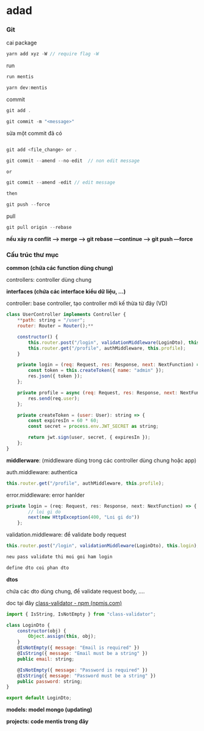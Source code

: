 # adad

### Git

cai package

```jsx
yarn add xyz -W // require flag -W
```

run 

```jsx
run mentis

yarn dev:mentis
```

commit 

```jsx
git add .

git commit -m "<message>"
```

sửa một commit đã có

```jsx

git add <file_change> or .

git commit --amend --no-edit  // non edit message

or

git commit --amend -edit // edit message

then

git push --force
```

pull 

```jsx
git pull origin --rebase
```

**nếu xảy ra conflit  —> merge —> git rebase —continue —> git push —force**

### Cấu trúc thư mục

**common (chứa các function dùng chung)**

controllers: controller dùng chung

**interfaces (chứa các interface kiểu dữ liệu, …)**

controller: base controller, tạo controller mới kế thừa từ đây (VD)

```jsx
class UserController implements Controller {
	**path: string = "/user";
	router: Router = Router();**

	constructor() {
		this.router.post("/login", validationMiddleware(LoginDto), this.login);
		this.router.get("/profile", authMiddleware, this.profile);
	}

	private login = (req: Request, res: Response, next: NextFunction) => {
		const token = this.createToken({ name: "admin" });
		res.json({ token });
	};

	private profile = async (req: Request, res: Response, next: NextFunction) => {
		res.send(req.user);
	};

	private createToken = (user: User): string => {
		const expiresIn = 60 * 60;
		const secret = process.env.JWT_SECRET as string;

		return jwt.sign(user, secret, { expiresIn });
	};
}
```

**middlerware**: (middleware dùng trong các controller dùng chung hoặc app)

auth.middleware: authentica 

```jsx
this.router.get("/profile", authMiddleware, this.profile);
```

error.middleware: error hanlder

```jsx
private login = (req: Request, res: Response, next: NextFunction) => {
		// loi gi do
		next(new HttpException(400, "Loi gi do"))
	};
```

validation.middleware: để validate body request 

```jsx
this.router.post("/login", validationMiddleware(LoginDto), this.login);

neu pass validate thi moi goi ham login

define dto coi phan dto
```

**dtos**

chứa các dto dùng chung, để validate request body, ….

doc tại đây [class-validator - npm (npmjs.com)](https://www.npmjs.com/package/class-validator) 

```jsx
import { IsString, IsNotEmpty } from "class-validator";

class LoginDto {
	constructor(obj) {
		Object.assign(this, obj);
	}
	@IsNotEmpty({ message: "Email is required" })
	@IsString({ message: "Email must be a string" })
	public email: string;

	@IsNotEmpty({ message: "Password is required" })
	@IsString({ message: "Password must be a string" })
	public password: string;
}

export default LoginDto;
```

**models: model mongo (updating)**

**projects: code mentis trong đây**